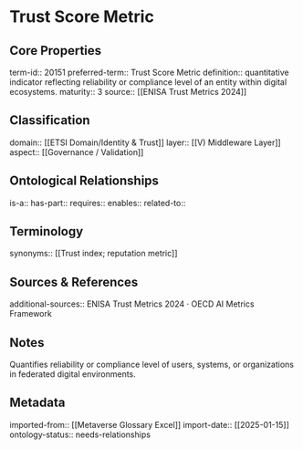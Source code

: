 # Trust Score Metric

## Core Properties
term-id:: 20151
preferred-term:: Trust Score Metric
definition:: quantitative indicator reflecting reliability or compliance level of an entity within digital ecosystems.
maturity:: 3
source:: [[ENISA Trust Metrics 2024]]

## Classification
domain:: [[ETSI Domain/Identity & Trust]]
layer:: [[V) Middleware Layer]]
aspect:: [[Governance / Validation]]

## Ontological Relationships
is-a:: 
has-part:: 
requires:: 
enables:: 
related-to:: 

## Terminology
synonyms:: [[Trust index; reputation metric]]

## Sources & References
additional-sources:: ENISA Trust Metrics 2024 · OECD AI Metrics Framework

## Notes
Quantifies reliability or compliance level of users, systems, or organizations in federated digital environments.

## Metadata
imported-from:: [[Metaverse Glossary Excel]]
import-date:: [[2025-01-15]]
ontology-status:: needs-relationships